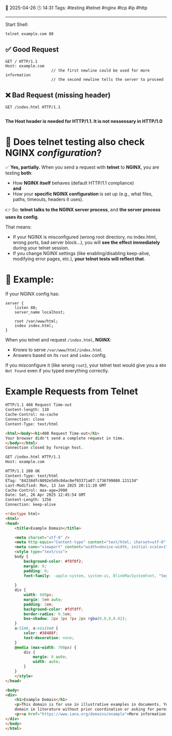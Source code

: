 📆 2025-04-26 🕓 14:31
Tags: #testing #telnet #nginx #tcp #ip #http 

---

Start Shell:
```shell
telnet example.com 80
```

## ✅ Good Request
```shell
GET / HTTP/1.1
Host: example.com
					// the first newline could be used for more information
					// the second newline tells the server to proceed
```

## ❌ Bad Request (missing header)
```shell
GET /index.html HTTP/1.1


```

**The Host header is needed for HTTP/1.1.
It is not nessessary in HTTP/1.0**
# 🧠 Does telnet testing also check NGINX _configuration_?

✅ **Yes, partially.**
When you send a request with **telnet** to **NGINX**, you are testing **both**:
- How **NGINX itself** behaves (default HTTP/1.1 compliance)  
    **and**
- How your **specific NGINX configuration** is set up (e.g., what files, paths, timeouts, headers it uses).

👉 So: **telnet talks to the NGINX server process**, and **the server process uses its config**.

That means:
- If your NGINX is misconfigured (wrong root directory, no index.html, wrong ports, bad server block...), you will **see the effect immediately** during your telnet session.
- If you change NGINX settings (like enabling/disabling keep-alive, modifying error pages, etc.), **your telnet tests will reflect that**.

# 📜 Example:

If your NGINX config has:
```nginx
server {
    listen 80;
    server_name localhost;

    root /var/www/html;
    index index.html;
}
```

When you telnet and request `/index.html`, **NGINX**:
- Knows to serve `/var/www/html/index.html`
- Answers based on its `root` and `index` config.

If you misconfigure it (like wrong `root`), your telnet test would give you a `404 Not Found` even if you typed everything correctly.

# Example Requests from Telnet

```html title:Timeout
HTTP/1.1 408 Request Time-out
Content-length: 110
Cache-Control: no-cache
Connection: close
Content-Type: text/html

<html><body><h1>408 Request Time-out</h1>
Your browser didn't send a complete request in time.
</body></html>
Connection closed by foreign host.
```

```html title:"content of index.html"
GET /index.html HTTP/1.1
Host: example.com

HTTP/1.1 200 OK
Content-Type: text/html
ETag: "84238dfc8092e5d9c0dac8ef93371a07:1736799080.121134"
Last-Modified: Mon, 13 Jan 2025 20:11:20 GMT
Cache-Control: max-age=2990
Date: Sat, 26 Apr 2025 12:45:54 GMT
Content-Length: 1256
Connection: keep-alive

<!doctype html>
<html>
<head>
    <title>Example Domain</title>

    <meta charset="utf-8" />
    <meta http-equiv="Content-type" content="text/html; charset=utf-8" />
    <meta name="viewport" content="width=device-width, initial-scale=1" />
    <style type="text/css">
    body {
        background-color: #f0f0f2;
        margin: 0;
        padding: 0;
        font-family: -apple-system, system-ui, BlinkMacSystemFont, "Segoe UI", "Open Sans", "Helvetica Neue", Helvetica, Arial, sans-serif;
        
    }
    div {
        width: 600px;
        margin: 5em auto;
        padding: 2em;
        background-color: #fdfdff;
        border-radius: 0.5em;
        box-shadow: 2px 3px 7px 2px rgba(0,0,0,0.02);
    }
    a:link, a:visited {
        color: #38488f;
        text-decoration: none;
    }
    @media (max-width: 700px) {
        div {
            margin: 0 auto;
            width: auto;
        }
    }
    </style>    
</head>

<body>
<div>
    <h1>Example Domain</h1>
    <p>This domain is for use in illustrative examples in documents. You may use this
    domain in literature without prior coordination or asking for permission.</p>
    <p><a href="https://www.iana.org/domains/example">More information...</a></p>
</div>
</body>
</html>
```